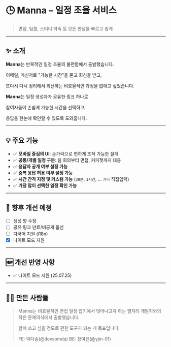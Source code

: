 # 🕒 Manna – 일정 조율 서비스

> 면접, 팀플, 스터디 약속 등 모든 만남을 빠르고 쉽게
> 

---

## ✨ 소개

**Manna**는 반복적인 일정 조율의 불편함에서 출발했습니다.

이메일, 메신저로 "가능한 시간"을 묻고 회신을 받고,

또다시 다시 정리해서 회신하는 비효율적인 과정을 없애고 싶었습니다.

**Manna**는 일정 생성자가 공유한 링크 하나로

참여자들이 손쉽게 가능한 시간을 선택하고,

응답을 한눈에 확인할 수 있도록 도와줍니다.

---

## 💡 주요 기능

- ✅ **모바일 중심의 UI**: 손가락으로 편하게 조작 가능한 설계
- ✅ **공통/개별 일정 구분**: 팀 회의부터 면접, 커피챗까지 대응
- ✅ **응답자 공개 여부 설정 가능**
- ✅ **중복 응답 허용 여부 설정 가능**
- ✅ **시간 간격 지정 및 커스텀 가능** (`30분`, `1시간`, … `기타` 직접입력)
- ✅ **가장 많이 선택한 일정 확인 가능**


---

## 📌 향후 개선 예정

- [ ]  생성 방 수정
- [ ]  공유 링크 만료/비공개 옵션
- [ ]  다국어 지원 (i18n)
- [x]  나이트 모드 지원

---

## 🆕 개선 반영 사항

- ✅ 나이트 모드 지원 (25.07.25)

---

## 👩‍💻 만든 사람들

> Manna는 비효율적인 면접 일정 잡기에서 벗어나고자 하는 옆자리 개발자와의 작은 문제의식에서 출발했습니다.
> 
> 
> 함께 쓰고 싶을 정도로 편한 도구가 되는 게 목표입니다.
>
> FE: 박다솜(@devsomda)
> BE: 장여진(@yjin-01)
